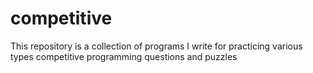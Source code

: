 # competitive
This repository is a collection of programs I write for practicing various types competitive programming questions and puzzles

